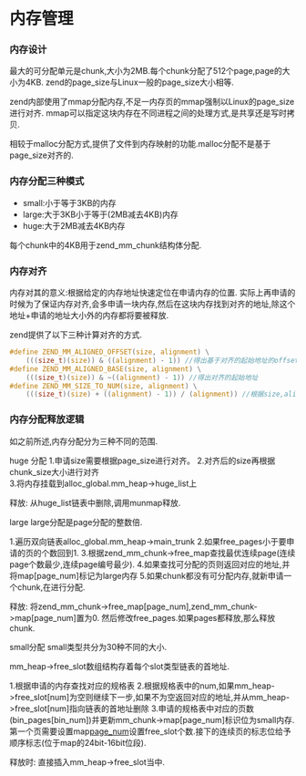 # 内存管理

### 内存设计
最大的可分配单元是chunk,大小为2MB.每个chunk分配了512个page,page的大小为4KB.
zend的page_size与Linux一般的page_size大小相等.

zend内部使用了mmap分配内存,不足一内存页的mmap强制以Linux的page_size进行对齐.
mmap可以指定这块内存在不同进程之间的处理方式,是共享还是写时拷贝.

相较于malloc分配方式,提供了文件到内存映射的功能.malloc分配不是基于page_size对齐的.


### 内存分配三种模式

- small:小于等于3KB的内存  
- large:大于3KB小于等于(2MB减去4KB)内存  
- huge:大于2MB减去4KB内存  

每个chunk中的4KB用于zend_mm_chunk结构体分配.  

### 内存对齐
内存对其的意义:根据给定的内存地址快速定位在申请内存的位置.
实际上再申请的时候为了保证内存对齐,会多申请一块内存,然后在这块内存找到对齐的地址,除这个地址+申请的地址大小外的内存都将要被释放.

zend提供了以下三种计算对齐的方式.
```C
#define ZEND_MM_ALIGNED_OFFSET(size, alignment) \
	(((size_t)(size)) & ((alignment) - 1)) //得出基于对齐的起始地址的offset
#define ZEND_MM_ALIGNED_BASE(size, alignment) \
	(((size_t)(size)) & ~((alignment) - 1)) //得出对齐的起始地址
#define ZEND_MM_SIZE_TO_NUM(size, alignment) \
	(((size_t)(size) + ((alignment) - 1)) / (alignment)) //根据size,alignment得出需分配的个数

```

### 内存分配释放逻辑
如之前所述,内存分配分为三种不同的范围.

huge
分配
1.申请size需要根据page_size进行对齐。
2.对齐后的size再根据chunk_size大小进行对齐  
3.将内存挂载到alloc_global.mm_heap->huge_list上  

释放: 从huge_list链表中删除,调用munmap释放.

large
large分配是page分配的整数倍.

1.遍历双向链表alloc_global.mm_heap->main_trunk
2.如果free_pages小于要申请的页的个数回到1.
3.根据zend_mm_chunk->free_map查找最优连续page(连续page个数最少,连续page编号最少).
4.如果查找可分配的页则返回对应的地址,并将map[page_num]标记为large内存
5.如果chunk都没有可分配内存,就新申请一个chunk,在进行分配.

释放:
将zend_mm_chunk->free_map[page_num],zend_mm_chunk->map[page_num]置为0.
然后修改free_pages.如果pages都释放,那么释放chunk.

small分配
small类型共分为30种不同的大小.

mm_heap->free_slot数组结构存着每个slot类型链表的首地址.

1.根据申请的内存查找对应的规格表
2.根据规格表中的num,如果mm_heap->free_slot[num]为空则继续下一步,如果不为空返回对应的地址,并从mm_heap->free_slot[num]指向链表的首地址删除
3.申请的规格表中对应的页数(bin_pages[bin_num])并更新mm_chunk->map[page_num]标识位为small内存.第一个页需要设置map[page_num](位于map的24bit-16bit位段)设置free_slot个数.接下的连续页的标志位给予顺序标志(位于map的24bit-16bit位段).

释放时:
直接插入mm_heap->free_slot当中.
